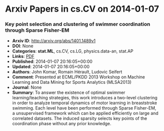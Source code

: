 # Arxiv Papers in cs.CV on 2014-01-07
### Key point selection and clustering of swimmer coordination through Sparse Fisher-EM
- **Arxiv ID**: http://arxiv.org/abs/1401.1489v1
- **DOI**: None
- **Categories**: **stat.ML**, cs.CV, cs.LG, physics.data-an, stat.AP
- **Links**: [PDF](http://arxiv.org/pdf/1401.1489v1)
- **Published**: 2014-01-07 20:16:05+00:00
- **Updated**: 2014-01-07 20:16:05+00:00
- **Authors**: John Komar, Romain Hérault, Ludovic Seifert
- **Comment**: Presented at ECML/PKDD 2013 Workshop on Machine Learning and Data
  Mining for Sports Analytics (MLSA2013)
- **Journal**: None
- **Summary**: To answer the existence of optimal swimmer learning/teaching strategies, this work introduces a two-level clustering in order to analyze temporal dynamics of motor learning in breaststroke swimming. Each level have been performed through Sparse Fisher-EM, a unsupervised framework which can be applied efficiently on large and correlated datasets. The induced sparsity selects key points of the coordination phase without any prior knowledge.



